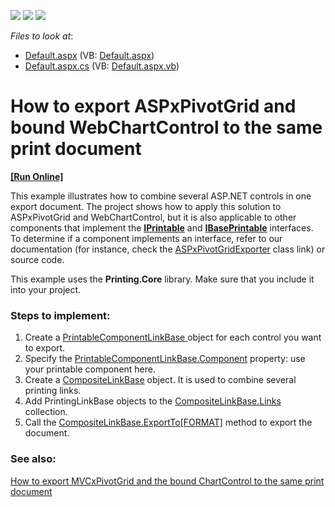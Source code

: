 <!-- default badges list -->
![](https://img.shields.io/endpoint?url=https://codecentral.devexpress.com/api/v1/VersionRange/128566537/13.1.4%2B)
[![](https://img.shields.io/badge/Open_in_DevExpress_Support_Center-FF7200?style=flat-square&logo=DevExpress&logoColor=white)](https://supportcenter.devexpress.com/ticket/details/E1164)
[![](https://img.shields.io/badge/📖_How_to_use_DevExpress_Examples-e9f6fc?style=flat-square)](https://docs.devexpress.com/GeneralInformation/403183)
<!-- default badges end -->
<!-- default file list -->
*Files to look at*:

* [Default.aspx](./CS/Default.aspx) (VB: [Default.aspx](./VB/Default.aspx))
* [Default.aspx.cs](./CS/Default.aspx.cs) (VB: [Default.aspx.vb](./VB/Default.aspx.vb))
<!-- default file list end -->
# How to export ASPxPivotGrid and bound WebChartControl to the same print document
<!-- run online -->
**[[Run Online]](https://codecentral.devexpress.com/e1164/)**
<!-- run online end -->


This example illustrates how to combine several ASP.NET controls in one export document. The project shows how to apply this solution to ASPxPivotGrid and WebChartControl, but it is also applicable to other components that implement the [**IPrintable**](https://documentation.devexpress.com/CoreLibraries/DevExpress.XtraPrinting.IPrintable.class) and [**IBasePrintable**](https://documentation.devexpress.com/CoreLibraries/DevExpress.XtraPrinting.IBasePrintable.class) interfaces. To determine if a component implements an interface, refer to our documentation (for instance, check the [ASPxPivotGridExporter](https://documentation.devexpress.com/AspNet/DevExpress.Web.ASPxPivotGrid.ASPxPivotGridExporter.class) class link) or source code.

This example uses the **Printing.Core** library. Make sure that you include it into your project. 

### Steps to implement:
1. Create a [PrintableComponentLinkBase ](https://documentation.devexpress.com/CoreLibraries/DevExpress.XtraPrintingLinks.PrintableComponentLinkBase.members) object for each control you want to export.
2. Specify the [PrintableComponentLinkBase.Component](https://documentation.devexpress.com/CoreLibraries/DevExpress.XtraPrintingLinks.PrintableComponentLinkBase.Component.property) property: use your printable component here. 
3. Create a [CompositeLinkBase](https://documentation.devexpress.com/#CoreLibraries/clsDevExpressXtraPrintingLinksCompositeLinkBasetopic) object. It is used to combine several printing links.
4. Add PrintingLinkBase objects to the [CompositeLinkBase.Links](https://documentation.devexpress.com/CoreLibraries/DevExpress.XtraPrintingLinks.CompositeLinkBase.Links.property) collection. 
5. Call the [CompositeLinkBase.ExportTo[FORMAT]](https://documentation.devexpress.com/CoreLibraries/DevExpress.XtraPrinting.LinkBase.ExportToDocx.overloads) method to export the document.

### See also:
[How to export MVCxPivotGrid and the bound ChartControl to the same print document](https://github.com/DevExpress-Examples/how-to-export-mvcxpivotgrid-and-the-bound-chartcontrol-to-the-same-print-document-t263225)

